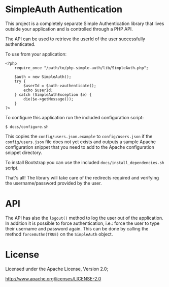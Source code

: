 # SimpleAuth Authentication
This project is a completely separate Simple Authentication library that lives 
outside your application and is controlled through a PHP API.

The API can be used to retrieve the userId of the user successfully 
authenticated.

To use from your application:

    <?php
        require_once "/path/to/php-simple-auth/lib/SimpleAuth.php";

	    $auth = new SimpleAuth();
	    try { 
            $userId = $auth->authenticate();
            echo $userId;
        } catch (SimpleAuthException $e) {
            die($e->getMessage());
        }
    ?>

To configure this application run the included configuration script:

    $ docs/configure.sh

This copies the `config/users.json.example` to `config/users.json` if the
`config/users.json` file does not yet exists and outputs a sample Apache
configuration snippet that you need to add to the Apache configuration
snippet directory.

To install Bootstrap you can use the included `docs/install_dependencies.sh`
script.

That's all! The library will take care of the redirects required and verifying 
the username/password provided by the user.

# API
The API has also the `logout()` method to log the user out of the application.
In addition it is possible to force authentication, i.e.: force the user to
type their username and password again. This can be done by calling the method
`forceAuthn(TRUE)` on the `SimpleAuth` object.

# License
Licensed under the Apache License, Version 2.0;

   http://www.apache.org/licenses/LICENSE-2.0

